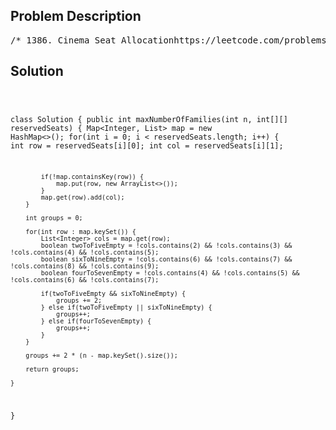 <!--
<style>
  body { font-family: Arial, sans-serif; }
  .container { max-width: 100%; margin: 0 auto; padding: 10px; }
  .comment-block { max-width: 30%; background-color: #f9f9f9; padding: 10px; border-left: 5px solid #ccc; overflow-wrap: break-word; white-space: pre-wrap; }
  .code-block { background-color: #f4f4f4; padding: 10px; border: 1px solid #ddd; overflow-wrap: break-word; white-space: pre-wrap; }
</style>
-->

<div class='container'>
<h2>Problem Description</h2>
<div class='comment-block'>
<pre>
/* 1386. Cinema Seat Allocationhttps://leetcode.com/problems/cinema-seat-allocation/description/A cinema has n rows of seats, numbered from 1 to n and there areten seats in each row, labelled from 1 to 10 as shown in the figure above.Given the array reservedSeats containing the numbers of seats already reserved,for example, reservedSeats[i] = [3,8] means the seat located in row 3 and labelledwith 8 is already reserved.Return the maximum number of four-person groups you can assign on the cinema seats.A four-person group occupies four adjacent seats in one single row.Seats across an aisle (such as [3,3] and [3,4]) are not considered to be adjacent,but there is an exceptional case on which an aisle split a four-person group,in that case, the aisle split a four-person group in the middle, which meansto have two people on each side.Example 1:Input: n = 3, reservedSeats = [[1,2],[1,3],[1,8],[2,6],[3,1],[3,10]]Output: 4Explanation: The figure above shows the optimal allocation for four groups, where seats mark withblue are already reserved and contiguous seats mark with orange are for one group.Example 2:Input: n = 2, reservedSeats = [[2,1],[1,8],[2,6]]Output: 2Example 3:Input: n = 4, reservedSeats = [[4,3],[1,4],[4,6],[1,7]]Output: 4Constraints:1 <= n <= 10^91 <= reservedSeats.length <= min(10*n, 10^4)reservedSeats[i].length == 21 <= reservedSeats[i][0] <= n1 <= reservedSeats[i][1] <= 10All reservedSeats[i] are distinct.*/</pre>
</div>

<h2>Solution</h2>
<div class='code-block'>
<pre><code class='language-java'>

class Solution {
    public int maxNumberOfFamilies(int n, int[][] reservedSeats) {
        Map<Integer, List<Integer>> map = new HashMap<>();
        for(int i = 0; i < reservedSeats.length; i++) {
            int row = reservedSeats[i][0];
            int col = reservedSeats[i][1];

            if(!map.containsKey(row)) {
                map.put(row, new ArrayList<>());
            }
            map.get(row).add(col);
        }

        int groups = 0;

        for(int row : map.keySet()) {
            List<Integer> cols = map.get(row);
            boolean twoToFiveEmpty = !cols.contains(2) && !cols.contains(3) && !cols.contains(4) && !cols.contains(5);
            boolean sixToNineEmpty = !cols.contains(6) && !cols.contains(7) && !cols.contains(8) && !cols.contains(9);
            boolean fourToSevenEmpty = !cols.contains(4) && !cols.contains(5) && !cols.contains(6) && !cols.contains(7);

            if(twoToFiveEmpty && sixToNineEmpty) {
                groups += 2;
            } else if(twoToFiveEmpty || sixToNineEmpty) {
                groups++;
            } else if(fourToSevenEmpty) {
                groups++;
            }
        }

        groups += 2 * (n - map.keySet().size());

        return groups;
        
    }
}</code></pre>
</div>
</div>
